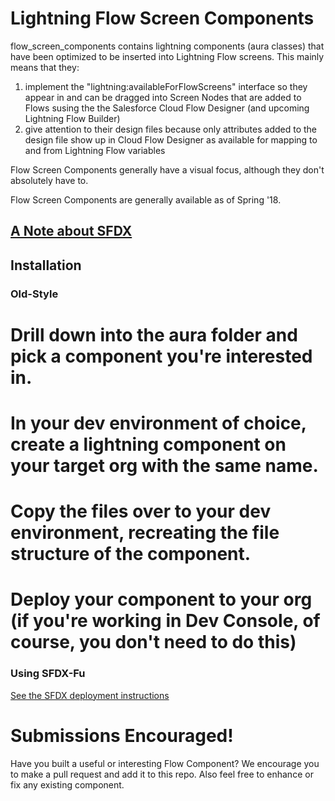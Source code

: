

# Lightning Flow Screen Components
flow_screen_components contains lightning components (aura classes) that have been optimized to be inserted into Lightning Flow screens. This mainly means that they:
1) implement the "lightning:availableForFlowScreens" interface so they appear in and can be dragged into Screen Nodes that are added to Flows susing the the Salesforce Cloud Flow Designer (and upcoming Lightning Flow Builder)
2) give attention to their design files because only attributes added to the design file show up in Cloud Flow Designer as available for mapping to and from Lightning Flow variables

Flow Screen Components generally have a visual focus, although they don't absolutely have to.

Flow Screen Components are generally available as of Spring '18. 


## [A Note about SFDX](../sfdxintro.md)

## Installation
### Old-Style
# Drill down into the aura folder and pick a component you're interested in.
# In your dev environment of choice, create a lightning component on your target org with the same name.
# Copy the files over to your dev environment, recreating the file structure of the component.
# Deploy your component to your org (if you're working in Dev Console, of course, you don't need to do this)

### Using SFDX-Fu

   [See the SFDX deployment instructions](../sfdx_install.md)

# Submissions Encouraged!
Have you built a useful or interesting Flow Component? We encourage you to make a pull request and add it to this repo. Also feel free to enhance or fix any existing component.
